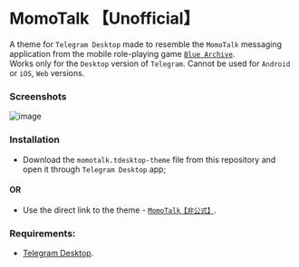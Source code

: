 # MomoTalk 【Unofficial】
A theme for `Telegram Desktop` made to resemble the `MomoTalk` messaging application from the mobile role-playing game [`Blue Archive`](https://en.wikipedia.org/wiki/Blue_Archive).    
Works only for the `Desktop` version of `Telegram`. Cannot be used for `Android` or `iOS`, `Web` versions.

### Screenshots
![image](https://user-images.githubusercontent.com/118981482/236991702-41fd9b5e-2a31-4913-a1c1-621fafbd6e26.png)


### Installation
* Download the `momotalk.tdesktop-theme` file from this repository and open it through `Telegram Desktop` app;    
#### OR
* Use the direct link to the theme - [`MomoTalk【非公式】`](https://t.me/addtheme/momotalk).

### Requirements:
* [Telegram Desktop](https://github.com/telegramdesktop/tdesktop).
